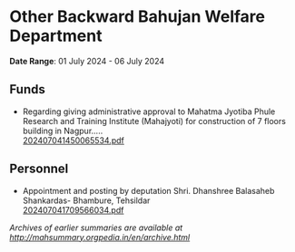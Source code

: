 # Other Backward Bahujan Welfare Department

**Date Range**: 01 July 2024 - 06 July 2024


## Funds
- Regarding giving administrative approval to Mahatma Jyotiba Phule Research and Training Institute (Mahajyoti) for construction of 7 floors building in Nagpur.....\
  [202407041450065534.pdf](https://gr.maharashtra.gov.in/Site/Upload/Government%20Resolutions/English/202407041450065534.pdf)

## Personnel
- Appointment and posting by deputation Shri. Dhanshree Balasaheb Shankardas- Bhambure, Tehsildar\
  [202407041709566034.pdf](https://gr.maharashtra.gov.in/Site/Upload/Government%20Resolutions/English/202407041709566034.pdf)


*Archives of earlier summaries are available at http://mahsummary.orgpedia.in/en/archive.html*